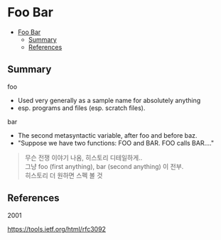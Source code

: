 # Foo Bar

- [Foo Bar](#foo-bar)
  - [Summary](#summary)
  - [References](#references)

## Summary

foo

- Used very generally as a sample name for absolutely anything
- esp. programs and files (esp. scratch files).

bar

- The second metasyntactic variable, after foo and before baz.
- "Suppose we have two functions: FOO and BAR.  FOO calls BAR...."

> 무슨 전쟁 이야기 나옴, 히스토리 디테일하게..\
> 그냥 foo (first anything), bar (second anything) 이 전부.\
> 히스토리 더 원하면 스펙 볼 것

## References

2001

https://tools.ietf.org/html/rfc3092
